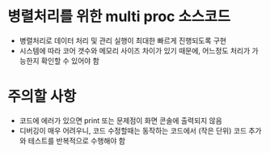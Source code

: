 # 병렬처리를 위한 multi proc 소스코드
  - 병렬처리로 데이터 처리 및 관리 실행이 최대한 빠르게 진행되도록 구현
  - 시스템에 따라 코어 갯수와 메모리 사이즈 차이가 있기 때문에, 어느정도 처리가 가능한지 확인할 수 있어야 함
# 주의할 사항
  - 코드에 에러가 있으면 print 또는 문제점이 화면 콘솔에 출력되지 않음
  - 디버깅이 매우 어려우니, 코드 수정할때는 동작하는 코드에서 (작은 단위) 코드 추가와 테스트를 반복적으로 수행해야 함  
  
